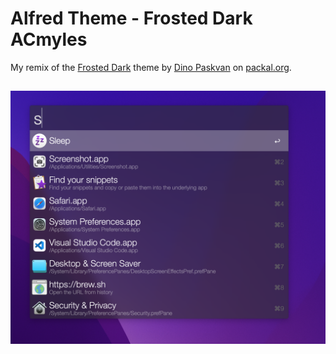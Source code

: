 # Alfred Theme - Frosted Dark ACmyles

My remix of the [Frosted Dark](https://www.packal.org/theme/frosted-dark) theme by [Dino Paskvan](https://github.com/dpskvn) on [packal.org](https://packal.org).

## 

![Frosted Dark ACmyles Remix Screenshot](img/frosted-dark-acmyles-remix.png)